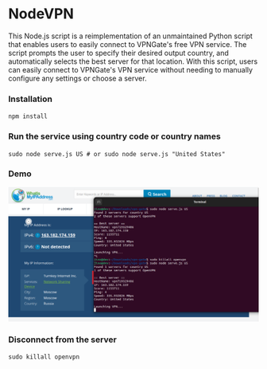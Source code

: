 # NodeVPN
This Node.js script is a reimplementation of an unmaintained Python script that enables users to easily connect to VPNGate's free VPN service. The script prompts the user to specify their desired output country, and automatically selects the best server for that location. With this script, users can easily connect to VPNGate's VPN service without needing to manually configure any settings or choose a server.

### Installation
```
npm install
```

### Run the service using country code or country names
```
sudo node serve.js US # or sudo node serve.js "United States"
```
### Demo
![Connection image](demo.png "")

### Disconnect from the server
```
sudo killall openvpn
```


